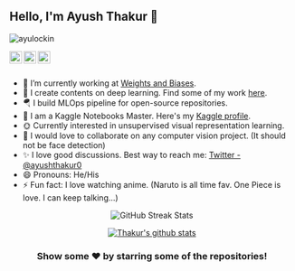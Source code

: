 ## Hello, I'm Ayush Thakur 👋

<p align="left"> <img src="https://komarev.com/ghpvc/?username=ayulocin&label=Views&color=blue&style=plastic" alt="ayulockin" /> </p>

<a href="https://twitter.com/ayushthakur0">
  <img align="left" alt="Thakur's Twitter" width="22px" src="https://cdn.jsdelivr.net/npm/simple-icons@v3/icons/twitter.svg" />
</a>
<a href="https://www.linkedin.com/in/ayush-thakur-731914149/">
  <img align="left" alt="Thakur's Linkdein" width="22px" src="https://cdn.jsdelivr.net/npm/simple-icons@v3/icons/linkedin.svg" />
</a>
<a href="https://github.com/ayulockin">
  <img align="left" alt="Thakur's Github" width="22px" src="https://cdn.jsdelivr.net/npm/simple-icons@v3/icons/github.svg" />
</a>

<br/>
<br/>

- 🔭 I’m currently working at [Weights and Biases](https://www.wandb.com/).
- 🌱 I create contents on deep learning. Find some of my work [here](https://app.wandb.ai/ayush-thakur/).
- 🪂 I build MLOps pipeline for open-source repositories. 
- 🌻 I am a Kaggle Notebooks Master. Here's my [Kaggle profile](https://www.kaggle.com/ayuraj).
-  :sun_with_face: Currently interested in unsupervised visual representation learning.
- 👯 I would love to collaborate on any computer vision project. (It should not be face detection)
- :sparkles: I love good discussions. Best way to reach me: [Twitter - @ayushthakur0](https://twitter.com/ayushthakur0)
- 😄 Pronouns: He/His
- ⚡ Fun fact: I love watching anime. (Naruto is all time fav. One Piece is love. I can keep talking...)

<!-- STREAK STATS -->
<p align="center"> 
    <img src="https://github-readme-streak-stats.herokuapp.com?user=ayulockin&amp;theme=leafy&amp;date_format=j%20M%5B%20Y%5D&amp;ring=047884&amp;sideNums=06ACBD&amp;dates=06ACBD&amp;currStreakNum=08E8FF&amp;currStreakLabel=08E8FF&amp;background=ffffff00&amp;hide_border=true" alt="GitHub Streak Stats"/>
    <br>
</p>

<div align="center">
<a href="https://github.com/ayulockin">
 <img align="center" src="https://github-readme-stats.vercel.app/api?username=ayulockin&show_icons=true&theme=dark&line_height=27" alt="Thakur's github stats"/>
</a>
</div>

<div align="center">

### Show some ❤️ by starring some of the repositories!

</div>


